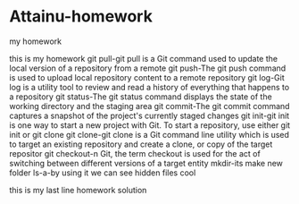 # Attainu-homework
my homework

this is my homework
git pull-git pull is a Git command used to update the local version of a repository from a remote
git push-The git push command is used to upload local repository content to a remote repository
git log-Git log is a utility tool to review and read a history of everything that happens to a repository
git status-The git status command displays the state of the working directory and the staging area
git commit-The git commit command captures a snapshot of the project's currently staged changes
git init-git init is one way to start a new project with Git. To start a repository, use either git init or git clone
git clone-git clone is a Git command line utility which is used to target an existing repository and create a clone, or copy of the target repositor
git checkout-n Git, the term checkout is used for the act of switching between different versions of a target entity
mkdir-its make new folder
ls-a-by using it we can see hidden files
cool

this is my last line
homework solution
